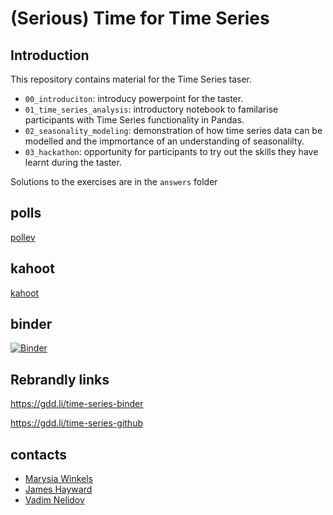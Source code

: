 <!-- #region -->
# (Serious) Time for Time Series

## Introduction

This repository contains material for the Time Series taser.

- `00_introduciton`: introducy powerpoint for the taster.
- `01_time_series_analysis`: introductory notebook to familarise participants with Time Series functionality in Pandas.
- `02_seasonality_modeling`: demonstration of how time series data can be modelled and the impmortance of an understanding of seasonalilty.
- `03_hackathon`: opportunity for participants to try out the skills they have learnt during the taster.

Solutions to the exercises are in the `answers` folder

## polls

[pollev](https://www.polleverywhere.com/activities?folder=13755406)


## kahoot

[kahoot](https://create.kahoot.it/details/87909336-f11a-422d-9dbe-9d93f497b768)

## binder

[![Binder](https://mybinder.org/badge_logo.svg)](https://mybinder.org/v2/gh/JTHaywardGDD/time-series/HEAD)

## Rebrandly links

https://gdd.li/time-series-binder

https://gdd.li/time-series-github

## contacts
- [Marysia Winkels](https://github.com/marysia)
- [James Hayward](https://github.com/JTHaywardGDD/time-series)
- [Vadim Nelidov](https://github.com/VadimNelidov)
<!-- #endregion -->

